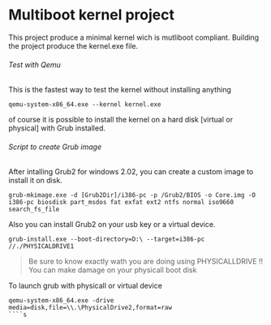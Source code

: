 # Multiboot kernel project

This project produce a minimal kernel wich is mutliboot compliant.
Building the project produce the kernel.exe file.

###### Test with Qemu
This is the fastest way to test the kernel without installing anything 
````
qemu-system-x86_64.exe --kernel kernel.exe
````
of course it is possible to install the kernel on a hard disk [virtual or physical] with Grub installed.


###### Script to create Grub image

After intalling Grub2 for windows 2.02, you can create a custom image to install it on disk.
````
grub-mkimage.exe -d [Grub2Dir]/i386-pc -p /Grub2/BIOS -o Core.img -O i386-pc biosdisk part_msdos fat exfat ext2 ntfs normal iso9660 search_fs_file
````

Also you can install Grub2 on your usb key or a virtual device.

````
grub-install.exe --boot-directory=D:\ --target=i386-pc //./PHYSICALDRIVE1
````

> Be sure to know exactly wath you are doing using PHYSICALLDRIVE !!
> You can make  damage on your physicall boot disk

To launch grub with physicall or virtual device

````
qemu-system-x86_64.exe -drive media=disk,file=\\.\PhysicalDrive2,format=raw
````s